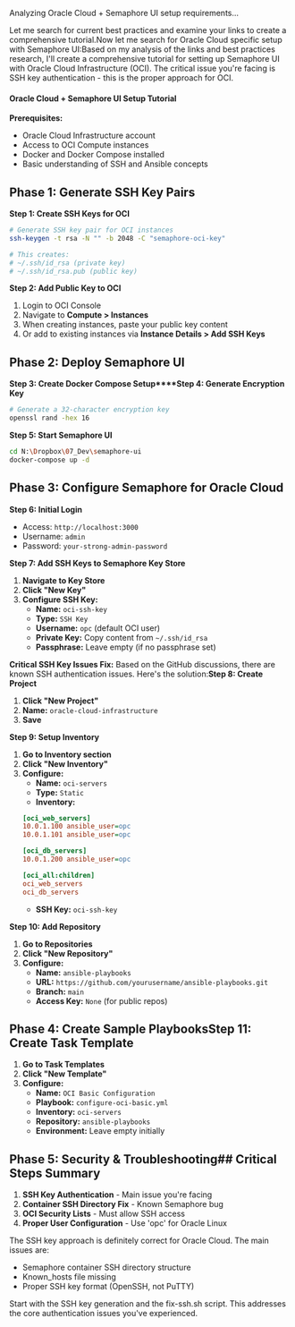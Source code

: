 Analyzing Oracle Cloud + Semaphore UI setup requirements...

Let me search for current best practices and examine your links to create a comprehensive tutorial.Now let me search for Oracle Cloud specific setup with Semaphore UI:Based on my analysis of the links and best practices research, I'll create a comprehensive tutorial for setting up Semaphore UI with Oracle Cloud Infrastructure (OCI). The critical issue you're facing is SSH key authentication - this is the proper approach for OCI.

#### Oracle Cloud + Semaphore UI Setup Tutorial

**Prerequisites:**
- Oracle Cloud Infrastructure account
- Access to OCI Compute instances  
- Docker and Docker Compose installed
- Basic understanding of SSH and Ansible concepts

## Phase 1: Generate SSH Key Pairs

**Step 1: Create SSH Keys for OCI**
```bash
# Generate SSH key pair for OCI instances
ssh-keygen -t rsa -N "" -b 2048 -C "semaphore-oci-key"

# This creates:
# ~/.ssh/id_rsa (private key) 
# ~/.ssh/id_rsa.pub (public key)
```

**Step 2: Add Public Key to OCI**
1. Login to OCI Console
2. Navigate to **Compute > Instances**
3. When creating instances, paste your public key content
4. Or add to existing instances via **Instance Details > Add SSH Keys**

## Phase 2: Deploy Semaphore UI

**Step 3: Create Docker Compose Setup****Step 4: Generate Encryption Key**
```bash
# Generate a 32-character encryption key
openssl rand -hex 16
```

**Step 5: Start Semaphore UI**
```bash
cd N:\Dropbox\07_Dev\semaphore-ui
docker-compose up -d
```

## Phase 3: Configure Semaphore for Oracle Cloud

**Step 6: Initial Login**
- Access: `http://localhost:3000`
- Username: `admin`
- Password: `your-strong-admin-password`

**Step 7: Add SSH Keys to Semaphore Key Store**

1. **Navigate to Key Store**
2. **Click "New Key"**
3. **Configure SSH Key:**
   - **Name:** `oci-ssh-key`
   - **Type:** `SSH Key`
   - **Username:** `opc` (default OCI user)
   - **Private Key:** Copy content from `~/.ssh/id_rsa`
   - **Passphrase:** Leave empty (if no passphrase set)

**Critical SSH Key Issues Fix:**
Based on the GitHub discussions, there are known SSH authentication issues. Here's the solution:**Step 8: Create Project**
1. **Click "New Project"**
2. **Name:** `oracle-cloud-infrastructure`
3. **Save**

**Step 9: Setup Inventory**
1. **Go to Inventory section**
2. **Click "New Inventory"**
3. **Configure:**
   - **Name:** `oci-servers`
   - **Type:** `Static`
   - **Inventory:**
   ```ini
   [oci_web_servers]
   10.0.1.100 ansible_user=opc
   10.0.1.101 ansible_user=opc
   
   [oci_db_servers]  
   10.0.1.200 ansible_user=opc
   
   [oci_all:children]
   oci_web_servers
   oci_db_servers
   ```
   - **SSH Key:** `oci-ssh-key`

**Step 10: Add Repository**
1. **Go to Repositories**
2. **Click "New Repository"**
3. **Configure:**
   - **Name:** `ansible-playbooks`
   - **URL:** `https://github.com/yourusername/ansible-playbooks.git`
   - **Branch:** `main`
   - **Access Key:** `None` (for public repos)

## Phase 4: Create Sample Playbooks**Step 11: Create Task Template**
1. **Go to Task Templates**
2. **Click "New Template"**
3. **Configure:**
   - **Name:** `OCI Basic Configuration`
   - **Playbook:** `configure-oci-basic.yml`
   - **Inventory:** `oci-servers`
   - **Repository:** `ansible-playbooks`
   - **Environment:** Leave empty initially

## Phase 5: Security & Troubleshooting## Critical Steps Summary

1. **SSH Key Authentication** - Main issue you're facing
2. **Container SSH Directory Fix** - Known Semaphore bug  
3. **OCI Security Lists** - Must allow SSH access
4. **Proper User Configuration** - Use 'opc' for Oracle Linux

The SSH key approach is definitely correct for Oracle Cloud. The main issues are:
- Semaphore container SSH directory structure
- Known_hosts file missing
- Proper SSH key format (OpenSSH, not PuTTY)

Start with the SSH key generation and the fix-ssh.sh script. This addresses the core authentication issues you've experienced.
